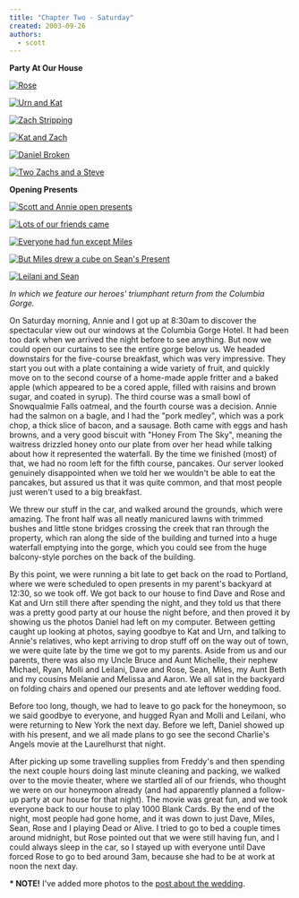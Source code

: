 ```yaml
---
title: "Chapter Two - Saturday"
created: 2003-09-26
authors:
  - scott
---
```


**Party At Our House**

[![Rose](/images/rose.jpg "Rose")](http://www.spaceninja.local/gallery/Wedding/rose.jpg)

[![Urn and Kat](/images/urn_kat.jpg "Urn and Kat")](http://www.spaceninja.local/gallery/Wedding/urn_kat.jpg)

[![Zach Stripping](/images/zach_stripping.jpg "Zach Stripping")](http://www.spaceninja.local/gallery/Wedding/zach_stripping.jpg)

[![Kat and Zach](/images/kat_zach.jpg "Kat and Zach")](http://www.spaceninja.local/gallery/Wedding/kat_zach.jpg)

[![Daniel Broken](/images/daniel_broken.jpg "Daniel Broken")](http://www.spaceninja.local/gallery/Wedding/daniel_broken.jpg)

[![Two Zachs and a Steve](/images/zach_zach_steve.jpg "Two Zachs and a Steve")](http://www.spaceninja.local/gallery/Wedding/zach_zach_steve.jpg)

**Opening Presents**

[![Scott and Annie open presents](/images/presents.jpg "Scott and Annie open presents")](http://www.spaceninja.local/gallery/Wedding/presents.jpg)

[![Lots of our friends came](/images/group.jpg "Lots of our friends came")](http://www.spaceninja.local/gallery/Wedding/group.jpg)

[![Everyone had fun except Miles](/images/whee.jpg "Everyone had fun except Miles")](http://www.spaceninja.local/gallery/Wedding/whee.jpg)

[![But Miles drew a cube on Sean's Present](/images/cube.jpg "But Miles drew a cube on Sean's Present")](http://www.spaceninja.local/gallery/Wedding/cube.jpg)

[![Leilani and Sean](/images/leilani_sean.jpg "Leilani and Sean")](http://www.spaceninja.local/gallery/Wedding/leilani_sean.jpg)

_In which we feature our heroes' triumphant return from the Columbia Gorge._

On Saturday morning, Annie and I got up at 8:30am to discover the spectacular view out our windows at the Columbia Gorge Hotel. It had been too dark when we arrived the night before to see anything. But now we could open our curtains to see the entire gorge below us. We headed downstairs for the five-course breakfast, which was very impressive. They start you out with a plate containing a wide variety of fruit, and quickly move on to the second course of a home-made apple fritter and a baked apple (which appeared to be a cored apple, filled with raisins and brown sugar, and coated in syrup). The third course was a small bowl of Snowqualmie Falls oatmeal, and the fourth course was a decision. Annie had the salmon on a bagle, and I had the "pork medley", which was a pork chop, a thick slice of bacon, and a sausage. Both came with eggs and hash browns, and a very good biscuit with "Honey From The Sky", meaning the waitress drizzled honey onto our plate from over her head while talking about how it represented the waterfall. By the time we finished (most) of that, we had no room left for the fifth course, pancakes. Our server looked genuinely disappointed when we told her we wouldn't be able to eat the pancakes, but assured us that it was quite common, and that most people just weren't used to a big breakfast.

We threw our stuff in the car, and walked around the grounds, which were amazing. The front half was all neatly manicured lawns with trimmed bushes and little stone bridges crossing the creek that ran through the property, which ran along the side of the building and turned into a huge waterfall emptying into the gorge, which you could see from the huge balcony-style porches on the back of the building.

By this point, we were running a bit late to get back on the road to Portland, where we were scheduled to open presents in my parent's backyard at 12:30, so we took off. We got back to our house to find Dave and Rose and Kat and Urn still there after spending the night, and they told us that there was a pretty good party at our house the night before, and then proved it by showing us the photos Daniel had left on my computer. Between getting caught up looking at photos, saying goodbye to Kat and Urn, and talking to Annie's relatives, who kept arriving to drop stuff off on the way out of town, we were quite late by the time we got to my parents. Aside from us and our parents, there was also my Uncle Bruce and Aunt Michelle, their nephew Michael, Ryan, Molli and Leilani, Dave and Rose, Sean, Miles, my Aunt Beth and my cousins Melanie and Melissa and Aaron. We all sat in the backyard on folding chairs and opened our presents and ate leftover wedding food.

Before too long, though, we had to leave to go pack for the honeymoon, so we said goodbye to everyone, and hugged Ryan and Molli and Leilani, who were returning to New York the next day. Before we left, Daniel showed up with his present, and we all made plans to go see the second Charlie's Angels movie at the Laurelhurst that night.

After picking up some travelling supplies from Freddy's and then spending the next couple hours doing last minute cleaning and packing, we walked over to the movie theater, where we startled all of our friends, who thought we were on our honeymoon already (and had apparently planned a follow-up party at our house for that night). The movie was great fun, and we took everyone back to our house to play 1000 Blank Cards. By the end of the night, most people had gone home, and it was down to just Dave, Miles, Sean, Rose and I playing Dead or Alive. I tried to go to bed a couple times around midnight, but Rose pointed out that we were still having fun, and I could always sleep in the car, so I stayed up with everyone until Dave forced Rose to go to bed around 3am, because she had to be at work at noon the next day.

**\* NOTE!** I've added more photos to the [post about the wedding](/2003/09/chapter-one-friday/).
